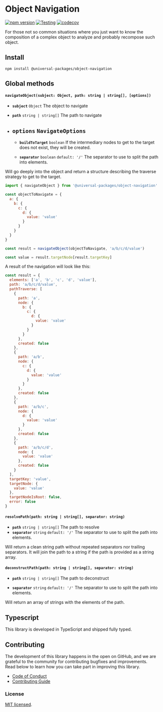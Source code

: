 # Object Navigation

[![npm version](https://badge.fury.io/js/@universal-packages%2Fobject-navigation.svg)](https://www.npmjs.com/package/@universal-packages/object-navigation)
[![Testing](https://github.com/universal-packages/universal-object-navigation/actions/workflows/testing.yml/badge.svg)](https://github.com/universal-packages/universal-object-navigation/actions/workflows/testing.yml)
[![codecov](https://codecov.io/gh/universal-packages/universal-object-navigation/branch/main/graph/badge.svg?token=CXPJSN8IGL)](https://codecov.io/gh/universal-packages/universal-object-navigation)

For those not so common situations where you just want to know the composition of a complex object to analyze and probably recompose such object.

## Install

```shell
npm install @universal-packages/object-navigation
```

## Global methods

#### **`navigateObject(subject: Object, path: string | string[], [options])`**

- **`subject`** `Object`
  The object to navigate
- **`path`** `string | string[]`
  The path to navigate
- ## **`options`** `NavigateOptions`

  - **`buildToTarget`** `boolean`
    If the intermediary nodes to get to the target does not exist, they will be created.

  - **`separator`** `boolean` `default: '/'`
    The separator to use to split the path into elements.

Will go deeply into the object and return a structure describing the traverse strategy to get to the target.

```js
import { navigateObject } from '@universal-packages/object-navigation'

const objectToNavigate = {
  a: {
    b: {
      c: {
        d: {
          value: 'value'
        }
      }
    }
  }
}

const result = navigateObject(objectToNavigate, 'a/b/c/d/value')

const value = result.targetNode[result.targetKey]
```

A result of the navigation will look like this:

```js
const result = {
  elements: ['a', 'b', 'c', 'd', 'value'],
  path: 'a/b/c/d/value',
  pathTraverse: [
    {
      path: 'a',
      node: {
        b: {
          c: {
            d: {
              value: 'value'
            }
          }
        }
      },
      created: false
    },
    {
      path: 'a/b',
      node: {
        c: {
          d: {
            value: 'value'
          }
        }
      },
      created: false
    },
    {
      path: 'a/b/c',
      node: {
        d: {
          value: 'value'
        }
      },
      created: false
    },
    {
      path: 'a/b/c/d',
      node: {
        value: 'value'
      },
      created: false
    }
  ],
  targetKey: 'value',
  targetNode: {
    value: 'value'
  },
  targetNodeIsRoot: false,
  error: false
}
```

#### **`resolvePath(path: string | string[], separator: string)`**

- **`path`** `string | string[]`
  The path to resolve
- **`separator`** `string` `default: '/'`
  The separator to use to split the path into elements.

Will return a clean string path without repeated separators nor trailing separators. It will join the path to a string if the path is provided as a string array.

#### **`deconstructPath(path: string | string[], separator: string)`**

- **`path`** `string | string[]`
  The path to deconstruct

- **`separator`** `string` `default: '/'`
  The separator to use to split the path into elements.

Will return an array of strings with the elements of the path.

## Typescript

This library is developed in TypeScript and shipped fully typed.

## Contributing

The development of this library happens in the open on GitHub, and we are grateful to the community for contributing bugfixes and improvements. Read below to learn how you can take part in improving this library.

- [Code of Conduct](./CODE_OF_CONDUCT.md)
- [Contributing Guide](./CONTRIBUTING.md)

### License

[MIT licensed](./LICENSE).
